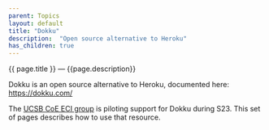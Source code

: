 ```yaml
---
parent: Topics
layout: default
title: "Dokku"
description:  "Open source alternative to Heroku"
has_children: true
---
```


{{ page.title }} &mdash; {{page.description}}

Dokku is an open source alternative to Heroku, documented here: <https://dokku.com/>

The [UCSB CoE ECI group](https://eci.ucsb.edu/) is piloting support for Dokku during S23.   This set of pages
describes how to use that resource.

